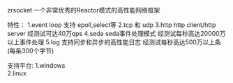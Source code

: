 zrsocket
一个非常优秀的Reactor模式的高性能网络框架

特性：
    1.event loop 
        支持 epoll,select等
    2.tcp 和 udp
    3.http
        http client/http server
        经测试可达40万qps
    4.seda
        seda事件处理模式
        经测试每秒高达20000万以上事件处理
    5.log
        支持同步和异步的高性能日志
        经测试每秒高达500万以上条(每条300个字节)

支持平台:
    1.windows    
    2.linux   
